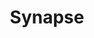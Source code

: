 ---
layout: project
title: Synapse
snippet: Built for 1 Game a Month. Abstract platformer featuring procedural audio and lots of odd visual effects. Unity3D and Pure-Data (for audio)
---